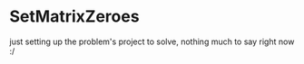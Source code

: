 # SetMatrixZeroes

just setting up the problem's project to solve, nothing much to say right now :/
